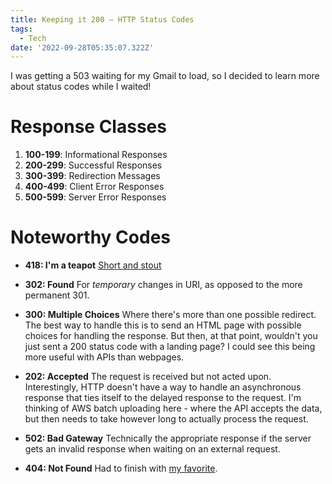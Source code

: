 ```yaml
---
title: Keeping it 200 — HTTP Status Codes
tags:
  - Tech
date: '2022-09-28T05:35:07.322Z'
---
```


I was getting a 503 waiting for my Gmail to load, so I decided to learn more about status codes while I waited!

# Response Classes

1. **100-199**: Informational Responses
2. **200-299**: Successful Responses
3. **300-399**: Redirection Messages
4. **400-499**: Client Error Responses
5. **500-599**: Server Error Responses

# Noteworthy Codes

- **418: I'm a teapot** [Short and stout](https://www.google.com/teapot)

- **302: Found** For _temporary_ changes in URI, as opposed to the more permanent 301.

- **300: Multiple Choices** Where there's more than one possible redirect. The best way to handle this is to send an HTML page with possible choices for handling the response. But then, at that point, wouldn't you just sent a 200 status code with a landing page? I could see this being more useful with APIs than webpages.

- **202: Accepted** The request is received but not acted upon. Interestingly, HTTP doesn't have a way to handle an asynchronous response that ties itself to the delayed response to the request. I'm thinking of AWS batch uploading here - where the API accepts the data, but then needs to take however long to actually process the request.

- **502: Bad Gateway** Technically the appropriate response if the server gets an invalid response when waiting on an external request.

- **404: Not Found** Had to finish with [my favorite](https://homestarrunner.com/404).
